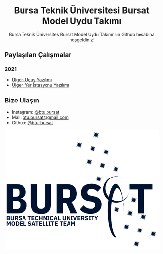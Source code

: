 <h1 align="center">Bursa Teknik Üniversitesi Bursat Model Uydu Takımı</h1>

<p align="center">Bursa Teknik Üniversites Bursat Model Uydu Takımı'nın Github hesabına hoşgeldiniz!</p>

## Paylaşılan Çalışmalar

### 2021

* [Ülgen Uçuş Yazılımı](https://github.com/btu-bursat/ulgen-ucus-yazilimi-2021)
* [Ülgen Yer İstasyonu Yazılımı](https://github.com/btu-bursat/ulgen-yer-istasyonu-2021)

## Bize Ulaşın

* Instagram: [@btu.bursat](https://www.instagram.com/btu.bursat/)
* Mail: [btu.bursat@gmail.com](mailto:btu.bursat@gmail.com)
* Github: [@btu-bursat](https://github.com/btu-bursat)

<p align="center"><img src="https://raw.githubusercontent.com/Bursat/.github/main/images/logo.png"></img></p>
